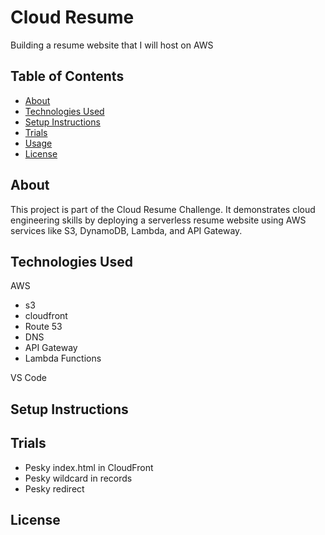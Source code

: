 # Cloud Resume
Building a resume website that I will host on AWS

## Table of Contents
- [About](#about)
- [Technologies Used](#technologies-used)
- [Setup Instructions](#setup-instructions)
- [Trials](#trials)
- [Usage](#usage)
- [License](#license)

## About
This project is part of the Cloud Resume Challenge. It demonstrates cloud engineering skills by deploying a serverless resume website using AWS services like S3, DynamoDB, Lambda, and API Gateway.

## Technologies Used
AWS
- s3
- cloudfront
- Route 53
- DNS
- API Gateway
- Lambda Functions

VS Code

## Setup Instructions

## Trials
- Pesky index.html in CloudFront
- Pesky wildcard in records
- Pesky redirect

## License 
